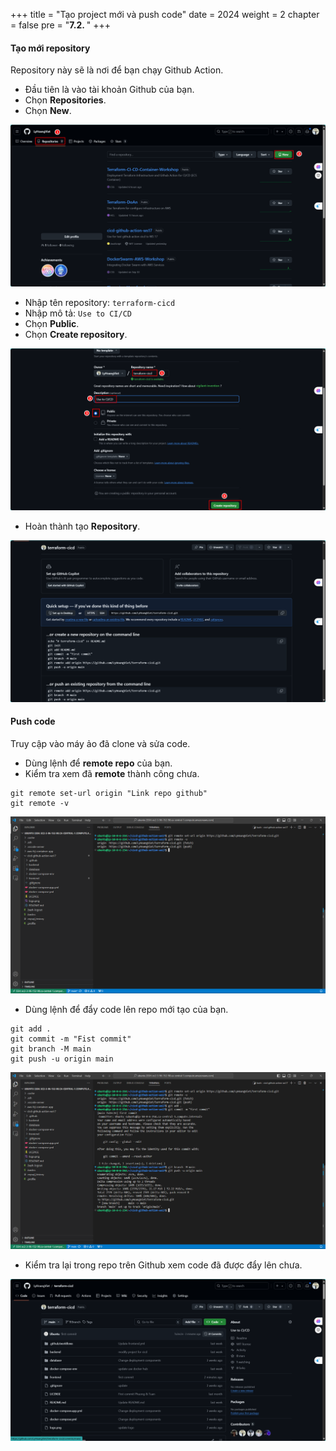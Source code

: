 +++
title = "Tạo project mới và push code"
date = 2024
weight = 2
chapter = false
pre = "<b>7.2. </b>"
+++

#### Tạo mới repository

Repository này sẽ là nơi để bạn chạy Github Action.

- Đầu tiên là vào tài khoản Github của bạn.
- Chọn **Repositories**.
- Chọn **New**.

![image](/images/7-cicd/7.2.1.png)

- Nhập tên repository: `terraform-cicd`
- Nhập mô tả: `Use to CI/CD`
- Chọn **Public**.
- Chọn **Create repository**.

![image](/images/7-cicd/7.2.2.png)

- Hoàn thành tạo **Repository**.

![image](/images/7-cicd/7.2.3.png)

#### Push code

Truy cập vào máy ảo đã clone và sửa code.

- Dùng lệnh để **remote repo** của bạn.
- Kiểm tra xem đã **remote** thành công chưa.

```
git remote set-url origin "Link repo github"
git remote -v
```

![image](/images/7-cicd/7.2.4.png)

- Dùng lệnh để đẩy code lên repo mới tạo của bạn.

```
git add .
git commit -m "Fist commit"
git branch -M main
git push -u origin main
```

![image](/images/7-cicd/7.2.5.png)

- Kiểm tra lại trong repo trên Github xem code đã được đẩy lên chưa.

![image](/images/7-cicd/7.2.6.png)
